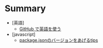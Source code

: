 # Summary

- [英語]
  - [GitHub で英語を使う](docs/english/git_commit.md)
- [javascript]
  - [package.jsonのバージョンをあげるtips](docs/javascript/library_version_up.md)
